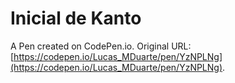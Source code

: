 # Inicial de Kanto

A Pen created on CodePen.io. Original URL: [https://codepen.io/Lucas_MDuarte/pen/YzNPLNg](https://codepen.io/Lucas_MDuarte/pen/YzNPLNg).


